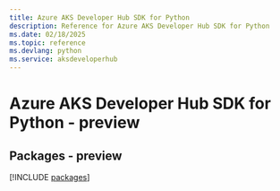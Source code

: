 ```yaml
---
title: Azure AKS Developer Hub SDK for Python
description: Reference for Azure AKS Developer Hub SDK for Python
ms.date: 02/18/2025
ms.topic: reference
ms.devlang: python
ms.service: aksdeveloperhub
---
```

# Azure AKS Developer Hub SDK for Python - preview
## Packages - preview
[!INCLUDE [packages](aks-developer-hub-index.md)]